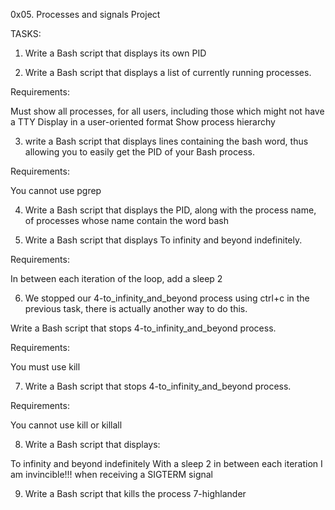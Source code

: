 0x05. Processes and signals Project

TASKS:

1. Write a Bash script that displays its own PID

2. Write a Bash script that displays a list of currently running processes.

Requirements:

Must show all processes, for all users, including those which might not have a TTY
Display in a user-oriented format
Show process hierarchy

3. write a Bash script that displays lines containing the bash word, thus allowing you to easily get the PID of your Bash process.

Requirements:

You cannot use pgrep

4. Write a Bash script that displays the PID, along with the process name, of processes whose name contain the word bash

5. Write a Bash script that displays To infinity and beyond indefinitely.

Requirements:

In between each iteration of the loop, add a sleep 2

6. We stopped our 4-to_infinity_and_beyond process using ctrl+c in the previous task, there is actually another way to do this.

Write a Bash script that stops 4-to_infinity_and_beyond process.

Requirements:

You must use kill

7. Write a Bash script that stops 4-to_infinity_and_beyond process.

Requirements:

You cannot use kill or killall

8. Write a Bash script that displays:

To infinity and beyond indefinitely
With a sleep 2 in between each iteration
I am invincible!!! when receiving a SIGTERM signal

9. Write a Bash script that kills the process 7-highlander
